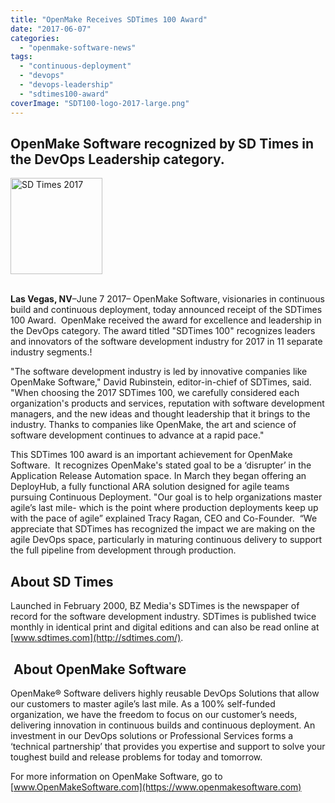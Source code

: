```yaml
---
title: "OpenMake Receives SDTimes 100 Award"
date: "2017-06-07"
categories: 
  - "openmake-software-news"
tags: 
  - "continuous-deployment"
  - "devops"
  - "devops-leadership"
  - "sdtimes100-award"
coverImage: "SDT100-logo-2017-large.png"
---
```


## OpenMake Software recognized by SD Times in the DevOps Leadership category.

<div>
<img src="/images/SDT100-logo-2017-large-292x300.png" alt="SD Times 2017"  width="147" height="154" />
</div>
<br>


**Las Vegas, NV**–June 7 2017– OpenMake Software, visionaries in continuous build and continuous deployment, today announced receipt of the SDTimes 100 Award.  OpenMake received the award for excellence and leadership in the DevOps category. The award titled "SDTimes 100" recognizes leaders and innovators of the software development industry for 2017 in 11 separate industry segments.!

"The software development industry is led by innovative companies like OpenMake Software," David Rubinstein, editor-in-chief of SDTimes, said. "When choosing the 2017 SDTimes 100, we carefully considered each organization's products and services, reputation with software development managers, and the new ideas and thought leadership that it brings to the industry. Thanks to companies like OpenMake, the art and science of software development continues to advance at a rapid pace."

This SDTimes 100 award is an important achievement for OpenMake Software.  It recognizes OpenMake's stated goal to be a ‘disrupter’ in the Application Release Automation space. In March they began offering an DeployHub, a fully functional ARA solution designed for agile teams pursuing Continuous Deployment. "Our goal is to help organizations master agile’s last mile- which is the point where production deployments keep up with the pace of agile” explained Tracy Ragan, CEO and Co-Founder.  “We appreciate that SDTimes has recognized the impact we are making on the agile DevOps space, particularly in maturing continuous delivery to support the full pipeline from development through production.

## **About SD Times**

Launched in February 2000, BZ Media's SDTimes is the newspaper of record for the software development industry. SDTimes is published twice monthly in identical print and digital editions and can also be read online at [www.sdtimes.com](http://sdtimes.com/).

##  **About OpenMake Software**

OpenMake® Software delivers highly reusable DevOps Solutions that allow our customers to master agile’s last mile. As a 100% self-funded organization, we have the freedom to focus on our customer’s needs, delivering innovation in continuous builds and continuous deployment. An investment in our DevOps solutions or Professional Services forms a ‘technical partnership’ that provides you expertise and support to solve your toughest build and release problems for today and tomorrow.


For more information on OpenMake Software, go to [www.OpenMakeSoftware.com](https://www.openmakesoftware.com)
